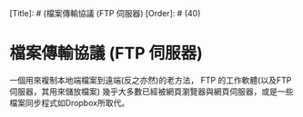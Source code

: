 [Title]: # (檔案傳輸協議 (FTP 伺服器)
[Order]: # (40)

# 檔案傳輸協議 (FTP 伺服器)

一個用來複制本地端檔案到遠端(反之亦然)的老方法， FTP 的工作軟體(以及FTP 伺服器，其用來儲放檔案) 幾乎大多數已經被網頁瀏覽器與網頁伺服器，或是一些檔案同步程式如Dropbox所取代。
